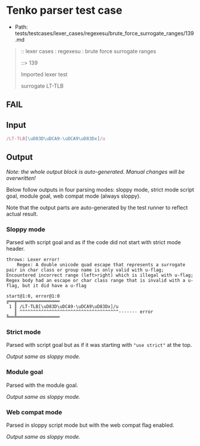 # Tenko parser test case

- Path: tests/testcases/lexer_cases/regexesu/brute_force_surrogate_ranges/139.md

> :: lexer cases : regexesu : brute force surrogate ranges
>
> ::> 139
>
> Imported lexer test
>
> surrogate LT-TLB

## FAIL

## Input

`````js
/LT-TLB[\uD83D\uDCA9-\uDCA9\uD83Dx]/u
`````

## Output

_Note: the whole output block is auto-generated. Manual changes will be overwritten!_

Below follow outputs in four parsing modes: sloppy mode, strict mode script goal, module goal, web compat mode (always sloppy).

Note that the output parts are auto-generated by the test runner to reflect actual result.

### Sloppy mode

Parsed with script goal and as if the code did not start with strict mode header.

`````
throws: Lexer error!
    Regex: A double unicode quad escape that represents a surrogate pair in char class or group name is only valid with u-flag; Encountered incorrect range (left>right) which is illegal with u-flag; Regex body had an escape or char class range that is invalid with a u-flag, but it did have a u-flag

start@1:0, error@1:0
╔══╦════════════════
 1 ║ /LT-TLB[\uD83D\uDCA9-\uDCA9\uD83Dx]/u
   ║ ^^^^^^^^^^^^^^^^^^^^^^^^^^^^^^^^^^^^^------- error
╚══╩════════════════

`````

### Strict mode

Parsed with script goal but as if it was starting with `"use strict"` at the top.

_Output same as sloppy mode._

### Module goal

Parsed with the module goal.

_Output same as sloppy mode._

### Web compat mode

Parsed in sloppy script mode but with the web compat flag enabled.

_Output same as sloppy mode._
